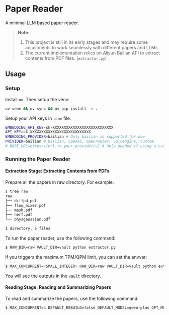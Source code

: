 # Paper Reader

A minimal LLM based paper reader.

> **Note**:
> 
> 1. This project is still in its early stages and may require some adjustments to work seamlessly with different papers and LLMs.
> 2. The current implementation relies on Aliyun Bailian API to extract contents from PDF files. (`extractor.py`)

## Usage

### Setup

Install `uv`. Then setup the venv:

```bash
uv venv && uv sync && uv pip install -e .
```

Setup your API keys in `.env` file:

```sh
EMBEDDING_API_KEY=sk-XXXXXXXXXXXXXXXXXXXXXXXXXXX
API_KEY=sk-XXXXXXXXXXXXXXXXXXXXXXXXXXX
EMBEDDING_PROVIDER=bailian # Only bailian is supported for now
PRIVIDER=bailian # bailian, openai, openrouter, volcengine, custom
# BASE_URL=https://url.to.your.provider/v1 # Only needed if using a custom provider
```

### Running the Paper Reader

#### Extraction Stage: Extracting Contents from PDFs

Prepare all the papers in raw directory. For example:
```sh
❯ tree raw
raw
├── diffpd.pdf
├── flow_mixer.pdf
├── mash.pdf
├── nerf.pdf
└── physgaussian.pdf

1 directory, 5 files
```

To run the paper reader, use the following command:

```sh
$ RAW_DIR=raw VAULT_DIR=vault python extractor.py
```

If you triggers the maximum TPM/QPM limit, you can set the envvar:

```sh
$ MAX_CONCURRENT=<SMALL_INTEGER> RAW_DIR=raw VAULT_DIR=vault python extractor.py
```

You will see the outputs in the `vault` directory.

#### Reading Stage: Reading and Summarizing Papers

To read and summarize the papers, use the following command:

```sh
$ MAX_CONCURRENT=4 DEFAULT_REBUILD=false DEFAULT_MODEL=qwen-plus GPT_MODEL_FAST=qwen-turbo GPT_MODEL_INSTRUCT=qwen2.5-32b-instruct python main.py
```
